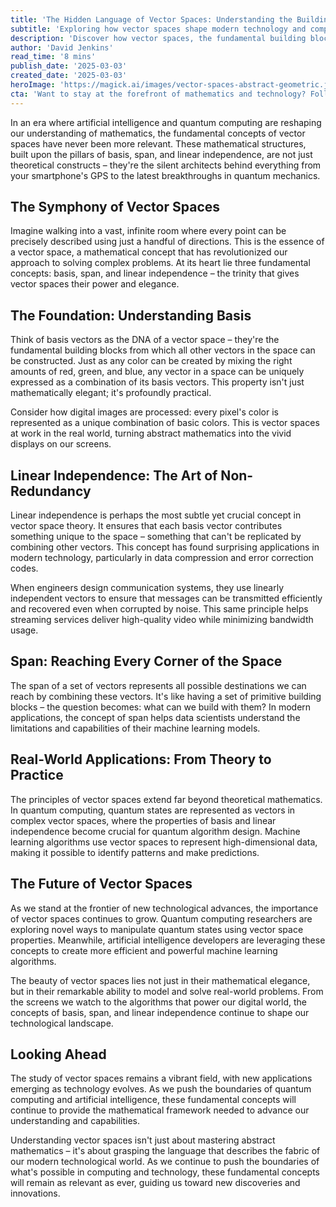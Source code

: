 ```yaml
---
title: 'The Hidden Language of Vector Spaces: Understanding the Building Blocks of Modern Mathematics'
subtitle: 'Exploring how vector spaces shape modern technology and computing'
description: 'Discover how vector spaces, the fundamental building blocks of modern mathematics, are shaping our technological world - from quantum computing to artificial intelligence. Learn about the crucial concepts of basis, span, and linear independence that power today''s innovations.'
author: 'David Jenkins'
read_time: '8 mins'
publish_date: '2025-03-03'
created_date: '2025-03-03'
heroImage: 'https://magick.ai/images/vector-spaces-abstract-geometric.jpg'
cta: 'Want to stay at the forefront of mathematics and technology? Follow us on LinkedIn at MagickAI for more insightful articles exploring the fascinating intersection of mathematical concepts and modern innovation.'
---
```


In an era where artificial intelligence and quantum computing are reshaping our understanding of mathematics, the fundamental concepts of vector spaces have never been more relevant. These mathematical structures, built upon the pillars of basis, span, and linear independence, are not just theoretical constructs – they're the silent architects behind everything from your smartphone's GPS to the latest breakthroughs in quantum mechanics.

## The Symphony of Vector Spaces

Imagine walking into a vast, infinite room where every point can be precisely described using just a handful of directions. This is the essence of a vector space, a mathematical concept that has revolutionized our approach to solving complex problems. At its heart lie three fundamental concepts: basis, span, and linear independence – the trinity that gives vector spaces their power and elegance.

## The Foundation: Understanding Basis

Think of basis vectors as the DNA of a vector space – they're the fundamental building blocks from which all other vectors in the space can be constructed. Just as any color can be created by mixing the right amounts of red, green, and blue, any vector in a space can be uniquely expressed as a combination of its basis vectors. This property isn't just mathematically elegant; it's profoundly practical.

Consider how digital images are processed: every pixel's color is represented as a unique combination of basic colors. This is vector spaces at work in the real world, turning abstract mathematics into the vivid displays on our screens.

## Linear Independence: The Art of Non-Redundancy

Linear independence is perhaps the most subtle yet crucial concept in vector space theory. It ensures that each basis vector contributes something unique to the space – something that can't be replicated by combining other vectors. This concept has found surprising applications in modern technology, particularly in data compression and error correction codes.

When engineers design communication systems, they use linearly independent vectors to ensure that messages can be transmitted efficiently and recovered even when corrupted by noise. This same principle helps streaming services deliver high-quality video while minimizing bandwidth usage.

## Span: Reaching Every Corner of the Space

The span of a set of vectors represents all possible destinations we can reach by combining these vectors. It's like having a set of primitive building blocks – the question becomes: what can we build with them? In modern applications, the concept of span helps data scientists understand the limitations and capabilities of their machine learning models.

## Real-World Applications: From Theory to Practice

The principles of vector spaces extend far beyond theoretical mathematics. In quantum computing, quantum states are represented as vectors in complex vector spaces, where the properties of basis and linear independence become crucial for quantum algorithm design. Machine learning algorithms use vector spaces to represent high-dimensional data, making it possible to identify patterns and make predictions.

## The Future of Vector Spaces

As we stand at the frontier of new technological advances, the importance of vector spaces continues to grow. Quantum computing researchers are exploring novel ways to manipulate quantum states using vector space properties. Meanwhile, artificial intelligence developers are leveraging these concepts to create more efficient and powerful machine learning algorithms.

The beauty of vector spaces lies not just in their mathematical elegance, but in their remarkable ability to model and solve real-world problems. From the screens we watch to the algorithms that power our digital world, the concepts of basis, span, and linear independence continue to shape our technological landscape.

## Looking Ahead

The study of vector spaces remains a vibrant field, with new applications emerging as technology evolves. As we push the boundaries of quantum computing and artificial intelligence, these fundamental concepts will continue to provide the mathematical framework needed to advance our understanding and capabilities.

Understanding vector spaces isn't just about mastering abstract mathematics – it's about grasping the language that describes the fabric of our modern technological world. As we continue to push the boundaries of what's possible in computing and technology, these fundamental concepts will remain as relevant as ever, guiding us toward new discoveries and innovations.